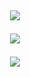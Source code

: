 <h2 align="center">

  
<p align="center">
  
  <img src="https://bit.ly/3FB0C9i">
  </p>
  

  <img src="https://bit.ly/3j7nhSV">
  </p>








<img src="https://cdn.discordapp.com/emojis/961005750841409586.gif?size=44&quality=lossless">
<h2 align="center">
  
